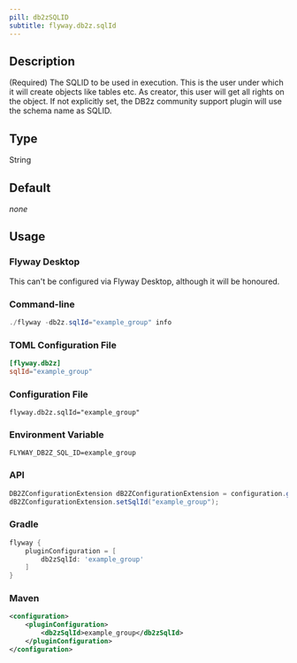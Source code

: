 ```yaml
---
pill: db2zSQLID
subtitle: flyway.db2z.sqlId
---
```


## Description

(Required) The SQLID to be used in execution.
This is the user under which it will create objects like tables etc. As creator, this user will get all rights on the object.
If not explicitly set, the DB2z community support plugin will use the schema name as SQLID.

## Type

String

## Default

<i>none</i>

## Usage

### Flyway Desktop

This can't be configured via Flyway Desktop, although it will be honoured.

### Command-line

```powershell
./flyway -db2z.sqlId="example_group" info
```

### TOML Configuration File

```toml
[flyway.db2z]
sqlId="example_group"
```

### Configuration File

```properties
flyway.db2z.sqlId="example_group"
```

### Environment Variable

```properties
FLYWAY_DB2Z_SQL_ID=example_group
```

### API

```java
DB2ZConfigurationExtension dB2ZConfigurationExtension = configuration.getPluginRegister().getPlugin(DB2ZConfigurationExtension.class);
dB2ZConfigurationExtension.setSqlId("example_group");
```

### Gradle

```groovy
flyway {
    pluginConfiguration = [
        db2zSqlId: 'example_group'
    ]
}
```

### Maven

```xml
<configuration>
    <pluginConfiguration>
        <db2zSqlId>example_group</db2zSqlId>
    </pluginConfiguration>
</configuration>
```
